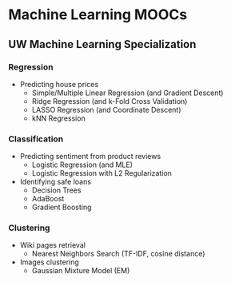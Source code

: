 # Machine Learning MOOCs

## UW Machine Learning Specialization

### Regression

- Predicting house prices
	- Simple/Multiple Linear Regression (and Gradient Descent)
	- Ridge Regression (and k-Fold Cross Validation)
	- LASSO Regression (and Coordinate Descent)
	- kNN Regression

### Classification

- Predicting sentiment from product reviews
	- Logistic Regression (and MLE)
	- Logistic Regression with L2 Regularization
- Identifying safe loans
	- Decision Trees
	- AdaBoost
	- Gradient Boosting

### Clustering

- Wiki pages retrieval
	- Nearest Neighbors Search (TF-IDF, cosine distance)
- Images clustering
	- Gaussian Mixture Model (EM)